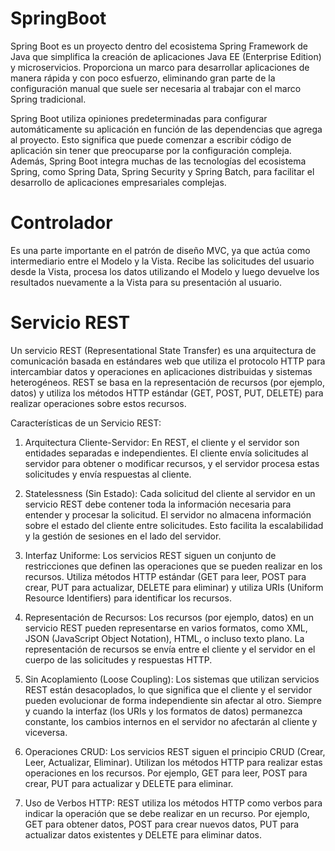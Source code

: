 # SpringBoot

Spring Boot es un proyecto dentro del ecosistema Spring Framework de Java que simplifica la creación de aplicaciones Java EE (Enterprise Edition) y microservicios. Proporciona un marco para desarrollar aplicaciones de manera rápida y con poco esfuerzo, eliminando gran parte de la configuración manual que suele ser necesaria al trabajar con el marco Spring tradicional.

Spring Boot utiliza opiniones predeterminadas para configurar automáticamente su aplicación en función de las dependencias que agrega al proyecto. Esto significa que puede comenzar a escribir código de aplicación sin tener que preocuparse por la configuración compleja. Además, Spring Boot integra muchas de las tecnologías del ecosistema Spring, como Spring Data, Spring Security y Spring Batch, para facilitar el desarrollo de aplicaciones empresariales complejas.

# Controlador

Es una parte importante en el patrón de diseño MVC, ya que actúa como intermediario entre el Modelo y la Vista. Recibe las solicitudes del usuario desde la Vista, procesa los datos utilizando el Modelo y luego devuelve los resultados nuevamente a la Vista para su presentación al usuario.

# Servicio REST

Un servicio REST (Representational State Transfer) es una arquitectura de comunicación basada en estándares web que utiliza el protocolo HTTP para intercambiar datos y operaciones en aplicaciones distribuidas y sistemas heterogéneos. REST se basa en la representación de recursos (por ejemplo, datos) y utiliza los métodos HTTP estándar (GET, POST, PUT, DELETE) para realizar operaciones sobre estos recursos.

Características de un Servicio REST:

1. Arquitectura Cliente-Servidor: En REST, el cliente y el servidor son entidades separadas e independientes. El cliente envía solicitudes al servidor para obtener o modificar recursos, y el servidor procesa estas solicitudes y envía respuestas al cliente.

2. Statelessness (Sin Estado): Cada solicitud del cliente al servidor en un servicio REST debe contener toda la información necesaria para entender y procesar la solicitud. El servidor no almacena información sobre el estado del cliente entre solicitudes. Esto facilita la escalabilidad y la gestión de sesiones en el lado del servidor.

3. Interfaz Uniforme: Los servicios REST siguen un conjunto de restricciones que definen las operaciones que se pueden realizar en los recursos. Utiliza métodos HTTP estándar (GET para leer, POST para crear, PUT para actualizar, DELETE para eliminar) y utiliza URIs (Uniform Resource Identifiers) para identificar los recursos.

4. Representación de Recursos: Los recursos (por ejemplo, datos) en un servicio REST pueden representarse en varios formatos, como XML, JSON (JavaScript Object Notation), HTML, o incluso texto plano. La representación de recursos se envía entre el cliente y el servidor en el cuerpo de las solicitudes y respuestas HTTP.

5. Sin Acoplamiento (Loose Coupling): Los sistemas que utilizan servicios REST están desacoplados, lo que significa que el cliente y el servidor pueden evolucionar de forma independiente sin afectar al otro. Siempre y cuando la interfaz (los URIs y los formatos de datos) permanezca constante, los cambios internos en el servidor no afectarán al cliente y viceversa.

6. Operaciones CRUD: Los servicios REST siguen el principio CRUD (Crear, Leer, Actualizar, Eliminar). Utilizan los métodos HTTP para realizar estas operaciones en los recursos. Por ejemplo, GET para leer, POST para crear, PUT para actualizar y DELETE para eliminar.

7. Uso de Verbos HTTP: REST utiliza los métodos HTTP como verbos para indicar la operación que se debe realizar en un recurso. Por ejemplo, GET para obtener datos, POST para crear nuevos datos, PUT para actualizar datos existentes y DELETE para eliminar datos.
